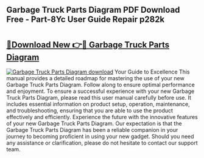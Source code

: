 ## Garbage Truck Parts Diagram PDF Download Free - Part-8Yc User Guide Repair p282k

# <h2><a href="http://dfsrm4b.blite.top/?on=Garbage+Truck+Parts+Diagram">🔗Download New 👉🔴 Garbage Truck Parts Diagram</a></h2>

[![Garbage Truck Parts Diagram download](https://i.imgur.com/lujVjoI.png)](http://dfsrm4b.blite.top/?on=Garbage+Truck+Parts+Diagram)
Your Guide to Excellence This manual provides a detailed roadmap for mastering the use of your new Garbage Truck Parts Diagram. Follow along to ensure optimal performance and enjoyment. To ensure a successful experience with your new Garbage Truck Parts Diagram, please read this user manual carefully before use. It includes essential information on product setup, operation, maintenance, and troubleshooting, ensuring that you are able to use the product effectively and efficiently. Experience the future with the innovative features of your new Garbage Truck Parts Diagram. Our expectation is that the Garbage Truck Parts Diagram has been a reliable companion in your journey to becoming proficient in using your new gadget. Should you need any assistance or clarification, please do not hesitate to contact our support team.

